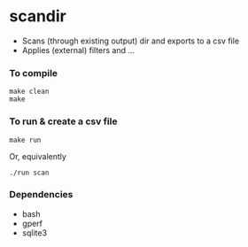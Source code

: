 # scandir

* Scans (through existing output) dir and exports to a csv file
* Applies (external) filters and ...

### To compile

    make clean
    make

### To run & create a csv file

    make run 

Or, equivalently

    ./run scan

### Dependencies

* bash
* gperf
* sqlite3
